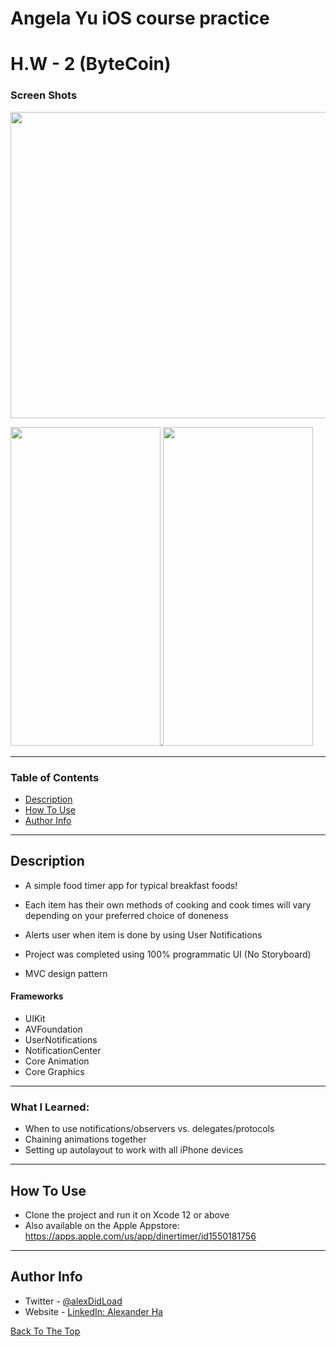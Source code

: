 # Angela Yu iOS course practice

# H.W - 2 (ByteCoin)

### Screen Shots
<img src="https://user-images.githubusercontent.com/67172004/109070833-dc259a80-76a7-11eb-8050-cf6feb1a3081.png" width="600" height="490">

<img src="https://user-images.githubusercontent.com/67172004/107609786-cec2d780-6bf4-11eb-8081-25ca517473c9.gif" width="240" height="510">.<img src="https://user-images.githubusercontent.com/67172004/107610733-22cebb80-6bf7-11eb-937c-65f9fde5c778.gif" width="240" height="510">

---

### Table of Contents

- [Description](#description)
- [How To Use](#how-to-use)
- [Author Info](#author-info)

---

## Description

- A simple food timer app for typical breakfast foods! 

- Each item has their own methods of cooking and cook times will vary depending on your preferred choice of doneness

- Alerts user when item is done by using User Notifications

- Project was completed using 100% programmatic UI (No Storyboard)

- MVC design pattern

#### Frameworks

- UIKit
- AVFoundation
- UserNotifications
- NotificationCenter
- Core Animation
- Core Graphics

---
### What I Learned:
- When to use notifications/observers vs. delegates/protocols
- Chaining animations together 
- Setting up autolayout to work with all iPhone devices
---

## How To Use

- Clone the project and run it on Xcode 12 or above
- Also available on the Apple Appstore: https://apps.apple.com/us/app/dinertimer/id1550181756
---

## Author Info

- Twitter - [@alexDidLoad](https://twitter.com/alexDidLoad)
- Website - [LinkedIn: Alexander Ha](https://linkedin.com/in/alexhha)

[Back To The Top](#DinerTimer)
